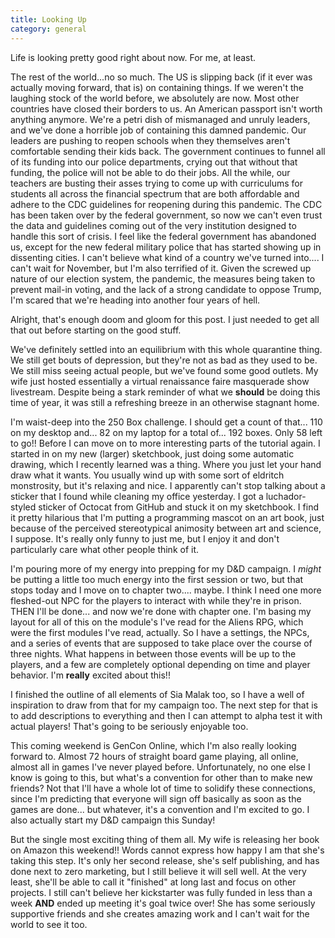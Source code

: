```yaml
---
title: Looking Up
category: general
---
```

Life is looking pretty good right about now. For me, at least.

The rest of the world...no so much. The US is slipping back (if it ever was actually moving forward, that is) on containing things. If we weren't the laughing stock of the world before, we absolutely are now. Most other countries have closed their borders to us. An American passport isn't worth anything anymore. We're a petri dish of mismanaged and unruly leaders, and we've done a horrible job of containing this damned pandemic. Our leaders are pushing to reopen schools when they themselves aren't comfortable sending their kids back. The government continues to funnel all of its funding into our police departments, crying out that without that funding, the police will not be able to do their jobs. All the while, our teachers are busting their asses trying to come up with curriculums for students all across the financial spectrum that are both affordable and adhere to the CDC guidelines for reopening during this pandemic. The CDC has been taken over by the federal government, so now we can't even trust the data and guidelines coming out of the very institution designed to handle this sort of crisis. I feel like the federal government has abandoned us, except for the new federal military police that has started showing up in dissenting cities. I can't believe what kind of a country we've turned into.... I can't wait for November, but I'm also terrified of it. Given the screwed up nature of our election system, the pandemic, the measures being taken to prevent mail-in voting, and the lack of a strong candidate to oppose Trump, I'm scared that we're heading into another four years of hell.

Alright, that's enough doom and gloom for this post. I just needed to get all that out before starting on the good stuff.

We've definitely settled into an equilibrium with this whole quarantine thing. We still get bouts of depression, but they're not as bad as they used to be. We still miss seeing actual people, but we've found some good outlets. My wife just hosted essentially a virtual renaissance faire masquerade show livestream. Despite being a stark reminder of what we **should** be doing this time of year, it was still a refreshing breeze in an otherwise stagnant home.

I'm waist-deep into the 250 Box challenge. I should get a count of that... 110 on my desktop and... 82 on my laptop for a total of... 192 boxes. Only 58 left to go!! Before I can move on to more interesting parts of the tutorial again. I started in on my new (larger) sketchbook, just doing some automatic drawing, which I recently learned was a thing. Where you just let your hand draw what it wants. You usually wind up with some sort of eldritch monstrosity, but it's relaxing and nice. I apparently can't stop talking about a sticker that I found while cleaning my office yesterday. I got a luchador-styled sticker of Octocat from GitHub and stuck it on my sketchbook. I find it pretty hilarious that I'm putting a programming mascot on an art book, just because of the perceived stereotypical animosity between art and science, I suppose. It's really only funny to just me, but I enjoy it and don't particularly care what other people think of it.

I'm pouring more of my energy into prepping for my D&D campaign. I *might* be putting a little too much energy into the first session or two, but that stops today and I move on to chapter two.... maybe. I think I need one more fleshed-out NPC for the players to interact with while they're in prison. THEN I'll be done... and now we're done with chapter one. I'm basing my layout for all of this on the module's I've read for the Aliens RPG, which were the first modules I've read, actually. So I have a settings, the NPCs, and a series of events that are supposed to take place over the course of three nights. What happens in between those events will be up to the players, and a few are completely optional depending on time and player behavior. I'm **really** excited about this!!

I finished the outline of all elements of Sia Malak too, so I have a well of inspiration to draw from that for my campaign too. The next step for that is to add descriptions to everything and then I can attempt to alpha test it with actual players! That's going to be seriously enjoyable too.

This coming weekend is GenCon Online, which I'm also really looking forward to. Almost 72 hours of straight board game playing, all online, almost all in games I've never played before. Unfortunately, no one else I know is going to this, but what's a convention for other than to make new friends? Not that I'll have a whole lot of time to solidify these connections, since I'm predicting that everyone will sign off basically as soon as the games are done... but whatever, it's a convention and I'm excited to go. I also actually start my D&D campaign this Sunday!

But the single most exciting thing of them all. My wife is releasing her book on Amazon this weekend!! Words cannot express how happy I am that she's taking this step. It's only her second release, she's self publishing, and has done next to zero marketing, but I still believe it will sell well. At the very least, she'll be able to call it "finished" at long last and focus on other projects. I still can't believe her kickstarter was fully funded in less than a week **AND** ended up meeting it's goal twice over! She has some seriously supportive friends and she creates amazing work and I can't wait for the world to see it too.
